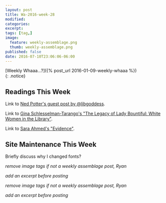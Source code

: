 ```yaml
---
layout: post
title: Wa-2016-week-28
modified:
categories: 
excerpt:
tags: [tag,]
image:
  feature: weekly-assemblage.png
  thumb: weekly-assemblage.png
published: false
date: 2016-07-10T23:06:06-06:00
---
```

  
[Weekly Whaaa…?]({% post_url 2016-01-09-weekly-whaaa %})  
{: .notice}  

## Readings This Week  

Link to [Ned Potter's guest post by @libgoddess](http://www.ned-potter.com/blog/the-problem-with-peer-review-by-libgodess).  

Link to [Gina Schlesselman-Tarango's "The Legacy of Lady Bountiful: White Women in the Library"](http://scholarworks.lib.csusb.edu/library-publications/34/).    

Link to [Sara Ahmed's "Evidence"]().   

## Site Maintenance This Week  

Briefly discuss why I changed fonts?  

_remove image tags if not a weekly assemblage post, Ryan_

_add an excerpt before posting_

_remove image tags if not a weekly assemblage post, Ryan_

_add an excerpt before posting_